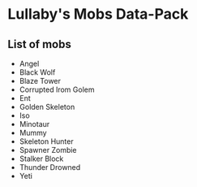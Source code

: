 # Lullaby's Mobs Data-Pack

## List of mobs

- Angel
- Black Wolf
- Blaze Tower
- Corrupted Irom Golem
- Ent
- Golden Skeleton
- Iso
- Minotaur
- Mummy
- Skeleton Hunter
- Spawner Zombie
- Stalker Block
- Thunder Drowned
- Yeti